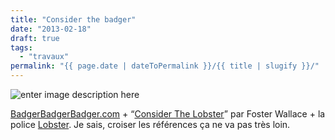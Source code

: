 ```yaml
---
title: "Consider the badger"
date: "2013-02-18"
draft: true
tags:
  - "travaux"
permalink: "{{ page.date | dateToPermalink }}/{{ title | slugify }}/"
---
```


![enter image description here](/assets/images/tumblr_miepri6uTI1s2ha81o1_r1_400.png)

[BadgerBadgerBadger.com](http://www.badgerbadgerbadger.com/) + “[Consider The Lobster](http://en.wikipedia.org/wiki/Consider_the_Lobster)” par Foster Wallace + la police [Lobster](http://www.dafont.com/fr/lobster.font). Je sais, croiser les références ça ne va pas très loin.
